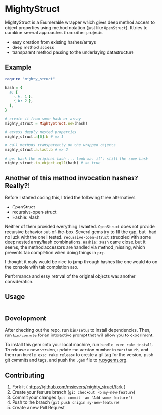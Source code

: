 # MightyStruct

MightyStruct is a Enumerable wrapper which gives deep method access to object properties using method notation (just like `OpenStruct`). It tries to combine several approaches from other projects.

* easy creation from existing hashes/arrays
* deep method access
* transparent method passing to the underlaying datastructure

## Example

```ruby
require "mighty_struct"

hash = {
  a: [
    { b: 1 },
    { b: 2 },
  ],
}

# create it from some hash or array
mighty_struct = MightyStruct.new(hash)

# access deeply nested properties 
mighty_struct.a[0].b # => 1

# call methods transparently on the wrapped objects
mighty_struct.a.last.b # => 2

# get back the original hash ... look ma, it's still the some hash
mighty_struct.to_object.eql?(hash) # => true
```

## Another of this method invocation hashes? Really?!

Before I started coding this, I tried the following three alternatives

* OpenStruct
* recursive-open-struct
* Hashie::Mash

Neither of them provided everything I wanted. `OpenStruct` does not provide recursive behavior out-of-the-box. Several gems try to fill the gap, but I had no luck with the one I tested. `recursive-open-struct` struggled with some deep nested array/hash combinations. `Hashie::Mash` came close, but it seems, the method accessors are handled via method_missing, which prevents tab completion when doing things in `pry`.

I thought it realy would be nice to jump through hashes like one would do on the console with tab completion aso.

Performance and easy retrival of the original objects was another consideration.

## Usage

```ruby


```

## Development

After checking out the repo, run `bin/setup` to install dependencies. Then, run `bin/console` for an interactive prompt that will allow you to experiment.

To install this gem onto your local machine, run `bundle exec rake install`. To release a new version, update the version number in `version.rb`, and then run `bundle exec rake release` to create a git tag for the version, push git commits and tags, and push the `.gem` file to [rubygems.org](https://rubygems.org).

## Contributing

1. Fork it ( https://github.com/msievers/mighty_struct/fork )
2. Create your feature branch (`git checkout -b my-new-feature`)
3. Commit your changes (`git commit -am 'Add some feature'`)
4. Push to the branch (`git push origin my-new-feature`)
5. Create a new Pull Request
